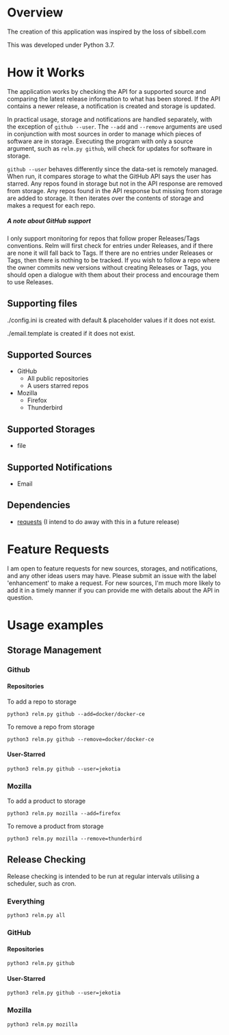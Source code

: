 # Overview

The creation of this application was inspired by the loss of sibbell.com

This was developed under Python 3.7.

# How it Works

The application works by checking the API for a supported source and comparing the latest release information to what has been stored. If the API contains a newer release, a notification is created and storage is updated.

In practical usage, storage and notifications are handled separately, with the exception of `github --user`. The `--add` and `--remove` arguments are used in conjunction with most sources in order to manage which pieces of software are in storage. Executing the program with only a source argument, such as `relm.py github`, will check for updates for software in storage.

`github --user` behaves differently since the data-set is remotely managed. When run, it compares storage to what the GitHub API says the user has starred. Any repos found in storage but not in the API response are removed from storage. Any repos found in the API response but missing from storage are added to storage. It then iterates over the contents of storage and makes a request for each repo.

##### A note about GitHub support

I only support monitoring for repos that follow proper Releases/Tags conventions. Relm will first check for entries under Releases, and if there are none it will fall back to Tags. If there are no entries under Releases or Tags, then there is nothing to be tracked. If you wish to follow a repo where the owner commits new versions without creating Releases or Tags, you should open a dialogue with them about their process and encourage them to use Releases.

## Supporting files

./config.ini is created with default & placeholder values if it does not exist.

./email.template is created if it does not exist.

## Supported Sources

- GitHub
  - All public repositories
  - A users starred repos
- Mozilla
  - Firefox
  - Thunderbird

## Supported Storages

- file

## Supported Notifications

- Email

## Dependencies

- [requests](https://github.com/requests/requests) (I intend to do away with this in a future release)

# Feature Requests

I am open to feature requests for new sources, storages, and notifications, and any other ideas users may have. Please submit an issue with the label 'enhancement' to make a request. For new sources, I'm much more likely to add it in a timely manner if you can provide me with details about the API in question.

# Usage examples

## Storage Management

### Github

#### Repositories

To add a repo to storage

`python3 relm.py github --add=docker/docker-ce`

To remove a repo from storage

`python3 relm.py github --remove=docker/docker-ce`

#### User-Starred

`python3 relm.py github --user=jekotia`

### Mozilla

To add a product to storage

`python3 relm.py mozilla --add=firefox`

To remove a product from storage

`python3 relm.py mozilla --remove=thunderbird`

## Release Checking

Release checking is intended to be run at regular intervals utilising a scheduler, such as cron.

### Everything

`python3 relm.py all`

### GitHub

#### Repositories

`python3 relm.py github`

#### User-Starred

`python3 relm.py github --user=jekotia`

### Mozilla

`python3 relm.py mozilla`
